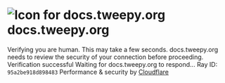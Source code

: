 # ![Icon for docs.tweepy.org](https://docs.tweepy.org/favicon.ico)docs.tweepy.org
Verifying you are human. This may take a few seconds.
docs.tweepy.org needs to review the security of your connection before proceeding.
Verification successful
Waiting for docs.tweepy.org to respond...
Ray ID: `95a2be918d898483`
Performance & security by [Cloudflare](https://www.cloudflare.com?utm_source=challenge&utm_campaign=m)
